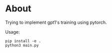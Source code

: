 # About

Trying to implement gpt1's training using pytorch.

Usage:
```
pip install -e .
python3 main.py
```
